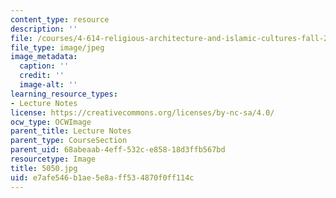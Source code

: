 ```yaml
---
content_type: resource
description: ''
file: /courses/4-614-religious-architecture-and-islamic-cultures-fall-2002/e7afe546b1ae5e8aff534870f0ff114c_5050.jpg
file_type: image/jpeg
image_metadata:
  caption: ''
  credit: ''
  image-alt: ''
learning_resource_types:
- Lecture Notes
license: https://creativecommons.org/licenses/by-nc-sa/4.0/
ocw_type: OCWImage
parent_title: Lecture Notes
parent_type: CourseSection
parent_uid: 68abeaab-4eff-532c-e858-18d3ffb567bd
resourcetype: Image
title: 5050.jpg
uid: e7afe546-b1ae-5e8a-ff53-4870f0ff114c
---
```

